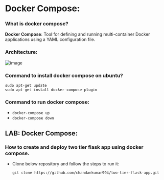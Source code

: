 # Docker Compose:

### What is docker compose?
**Docker Compose:** Tool for defining and running multi-container Docker applications using a YAML configuration file.

### Architecture:

![image](https://github.com/chandankumar994/DevOps-Mastery/assets/15160387/6ba0b05d-20bc-4cbf-9760-5db48f24e019)

### Command to install docker compose on ubuntu?
```
sudo apt-get update
sudo apt-get install docker-compose-plugin
```

### Command to run docker compose:
- `docker-compose up`
- `docker-compose down`


## LAB: Docker Compose: 

### How to create and deploy two tier flask app using docker compose.
- Clone below repository and follow the steps to run it:
  ```
  git clone https://github.com/chandankumar994/two-tier-flask-app.git
  ```

